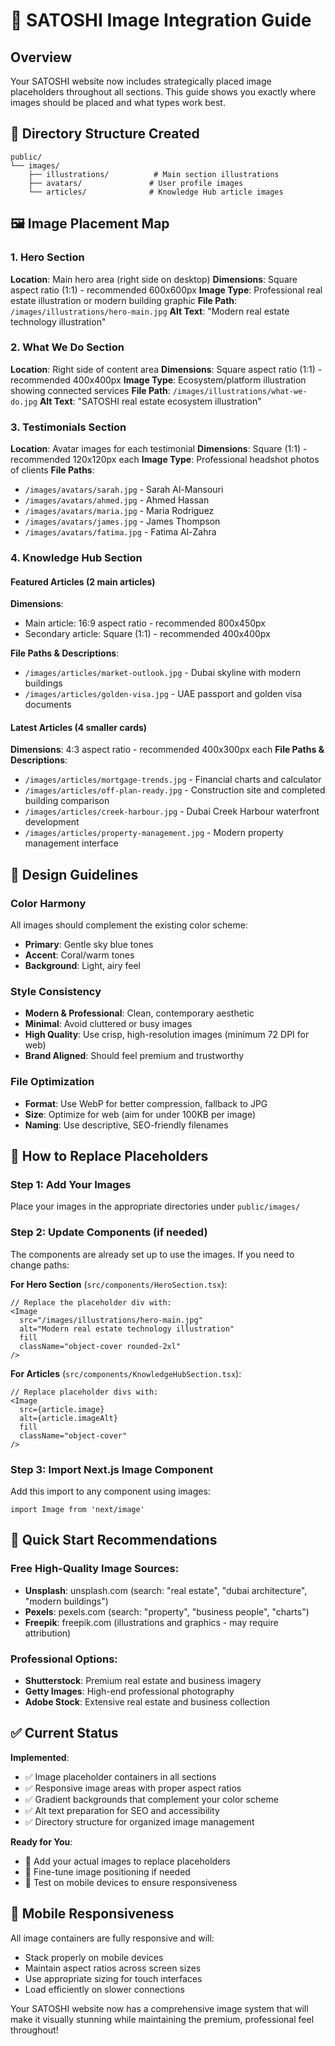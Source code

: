# 🎨 SATOSHI Image Integration Guide

## Overview
Your SATOSHI website now includes strategically placed image placeholders throughout all sections. This guide shows you exactly where images should be placed and what types work best.

## 📁 Directory Structure Created
```
public/
└── images/
    ├── illustrations/          # Main section illustrations
    ├── avatars/               # User profile images
    └── articles/              # Knowledge Hub article images
```

## 🖼️ Image Placement Map

### 1. **Hero Section**
**Location**: Main hero area (right side on desktop)
**Dimensions**: Square aspect ratio (1:1) - recommended 600x600px
**Image Type**: Professional real estate illustration or modern building graphic
**File Path**: `/images/illustrations/hero-main.jpg`
**Alt Text**: "Modern real estate technology illustration"

### 2. **What We Do Section**  
**Location**: Right side of content area
**Dimensions**: Square aspect ratio (1:1) - recommended 400x400px
**Image Type**: Ecosystem/platform illustration showing connected services
**File Path**: `/images/illustrations/what-we-do.jpg`
**Alt Text**: "SATOSHI real estate ecosystem illustration"

### 3. **Testimonials Section**
**Location**: Avatar images for each testimonial
**Dimensions**: Square (1:1) - recommended 120x120px each
**Image Type**: Professional headshot photos of clients
**File Paths**:
- `/images/avatars/sarah.jpg` - Sarah Al-Mansouri
- `/images/avatars/ahmed.jpg` - Ahmed Hassan  
- `/images/avatars/maria.jpg` - Maria Rodriguez
- `/images/avatars/james.jpg` - James Thompson
- `/images/avatars/fatima.jpg` - Fatima Al-Zahra

### 4. **Knowledge Hub Section**

#### **Featured Articles (2 main articles)**
**Dimensions**: 
- Main article: 16:9 aspect ratio - recommended 800x450px
- Secondary article: Square (1:1) - recommended 400x400px

**File Paths & Descriptions**:
- `/images/articles/market-outlook.jpg` - Dubai skyline with modern buildings
- `/images/articles/golden-visa.jpg` - UAE passport and golden visa documents

#### **Latest Articles (4 smaller cards)**
**Dimensions**: 4:3 aspect ratio - recommended 400x300px each
**File Paths & Descriptions**:
- `/images/articles/mortgage-trends.jpg` - Financial charts and calculator
- `/images/articles/off-plan-ready.jpg` - Construction site and completed building comparison
- `/images/articles/creek-harbour.jpg` - Dubai Creek Harbour waterfront development  
- `/images/articles/property-management.jpg` - Modern property management interface

## 🎨 Design Guidelines

### **Color Harmony**
All images should complement the existing color scheme:
- **Primary**: Gentle sky blue tones
- **Accent**: Coral/warm tones  
- **Background**: Light, airy feel

### **Style Consistency**
- **Modern & Professional**: Clean, contemporary aesthetic
- **Minimal**: Avoid cluttered or busy images
- **High Quality**: Use crisp, high-resolution images (minimum 72 DPI for web)
- **Brand Aligned**: Should feel premium and trustworthy

### **File Optimization**
- **Format**: Use WebP for better compression, fallback to JPG
- **Size**: Optimize for web (aim for under 100KB per image)
- **Naming**: Use descriptive, SEO-friendly filenames

## 🔄 How to Replace Placeholders

### **Step 1**: Add Your Images
Place your images in the appropriate directories under `public/images/`

### **Step 2**: Update Components (if needed)
The components are already set up to use the images. If you need to change paths:

**For Hero Section** (`src/components/HeroSection.tsx`):
```tsx
// Replace the placeholder div with:
<Image
  src="/images/illustrations/hero-main.jpg"
  alt="Modern real estate technology illustration"
  fill
  className="object-cover rounded-2xl"
/>
```

**For Articles** (`src/components/KnowledgeHubSection.tsx`):
```tsx
// Replace placeholder divs with:
<Image
  src={article.image}
  alt={article.imageAlt}
  fill
  className="object-cover"
/>
```

### **Step 3**: Import Next.js Image Component
Add this import to any component using images:
```tsx
import Image from 'next/image'
```

## 🎯 Quick Start Recommendations

### **Free High-Quality Image Sources**:
- **Unsplash**: unsplash.com (search: "real estate", "dubai architecture", "modern buildings")
- **Pexels**: pexels.com (search: "property", "business people", "charts")
- **Freepik**: freepik.com (illustrations and graphics - may require attribution)

### **Professional Options**:
- **Shutterstock**: Premium real estate and business imagery
- **Getty Images**: High-end professional photography
- **Adobe Stock**: Extensive real estate and business collection

## ✅ Current Status

**Implemented**:
- ✅ Image placeholder containers in all sections
- ✅ Responsive image areas with proper aspect ratios  
- ✅ Gradient backgrounds that complement your color scheme
- ✅ Alt text preparation for SEO and accessibility
- ✅ Directory structure for organized image management

**Ready for You**:
- 🎨 Add your actual images to replace placeholders
- 🔧 Fine-tune image positioning if needed
- 📱 Test on mobile devices to ensure responsiveness

## 📱 Mobile Responsiveness

All image containers are fully responsive and will:
- Stack properly on mobile devices
- Maintain aspect ratios across screen sizes
- Use appropriate sizing for touch interfaces
- Load efficiently on slower connections

Your SATOSHI website now has a comprehensive image system that will make it visually stunning while maintaining the premium, professional feel throughout!
